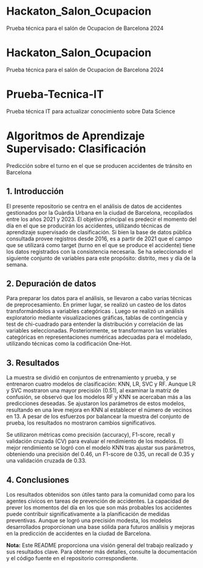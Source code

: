 # Hackaton_Salon_Ocupacion
Prueba técnica para el salón de Ocupacion de Barcelona 2024
# Hackaton_Salon_Ocupacion
Prueba técnica para el salón de Ocupacion de Barcelona 2024
# Prueba-Tecnica-IT
Prueba técnica IT para actualizar conocimiento sobre Data Science

# Algoritmos de Aprendizaje Supervisado: Clasificación 
Predicción sobre el turno en el que se producen accidentes de tránsito en Barcelona

## 1. Introducción

El presente repositorio se centra en el análisis de datos de accidentes gestionados por la Guàrdia Urbana en la ciudad de Barcelona, recopilados entre los años 2021 y 2023. El objetivo principal es predecir el momento del día en el que se producirán los accidentes, utilizando técnicas de aprendizaje supervisado de clasificación. Si bien la base de datos pública consultada provee registros desde 2016, es a partir de 2021 que el campo que se utilizará como target (turno en el que se produce el accidente) tiene los datos registrados con la consistencia necesaria. Se ha seleccionado el siguiente conjunto de variables para este propósito: distrito, mes y día de la semana.

## 2. Depuración de datos

Para preparar los datos para el análisis, se llevaron a cabo varias técnicas de preprocesamiento. En primer lugar, se realizó un casteo de los datos transformándolos a variables categóricas . Luego se realizó un análisis exploratorio mediante visualizaciones gráficas, tablas de contingencia y test de chi-cuadrado para entender la distribución y correlación de las variables seleccionadas. Posteriormente, se transformaron las variables categóricas en representaciones numéricas adecuadas para el modelado, utilizando técnicas como la codificación One-Hot.


## 3. Resultados

La muestra se dividió en conjuntos de entrenamiento y prueba, y se entrenaron cuatro modelos de clasificación: KNN, LR, SVC y RF. Aunque LR y SVC mostraron una mayor precisión (0.51), al examinar la matriz de confusión, se observó que los modelos RF y KNN se acercaban más a las predicciones deseadas. Se ajustaron los parámetros de estos modelos, resultando en una leve mejora en KNN al establecer el número de vecinos en 13. A pesar de los esfuerzos por balancear la muestra del conjunto de prueba, los resultados no mostraron cambios significativos.

Se utilizaron métricas como precisión (accuracy), F1-score, recall y validación cruzada (CV) para evaluar el rendimiento de los modelos. El mejor rendimiento se logró con el modelo KNN tras ajustar sus parámetros, obteniendo una precisión del 0.46, un F1-score de 0.35, un recall de 0.35 y una validación cruzada de 0.33.

## 4. Conclusiones

Los resultados obtenidos son útiles tanto para la comunidad como para los agentes cívicos en tareas de prevención de accidentes. La capacidad de prever los momentos del día en los que son más probables los accidentes puede contribuir significativamente a la planificación de medidas preventivas. Aunque se logró una precisión modesta, los modelos desarrollados proporcionan una base sólida para futuros análisis y mejoras en la predicción de accidentes en la ciudad de Barcelona.

**Nota:** Este README proporciona una visión general del trabajo realizado y sus resultados clave. Para obtener más detalles, consulte la documentación y el código fuente en el repositorio correspondiente.
